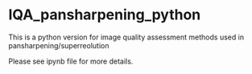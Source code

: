 # IQA_pansharpening_python
This is a python version for image quality assessment methods used in pansharpening/superreolution

Please see ipynb file for more details.
